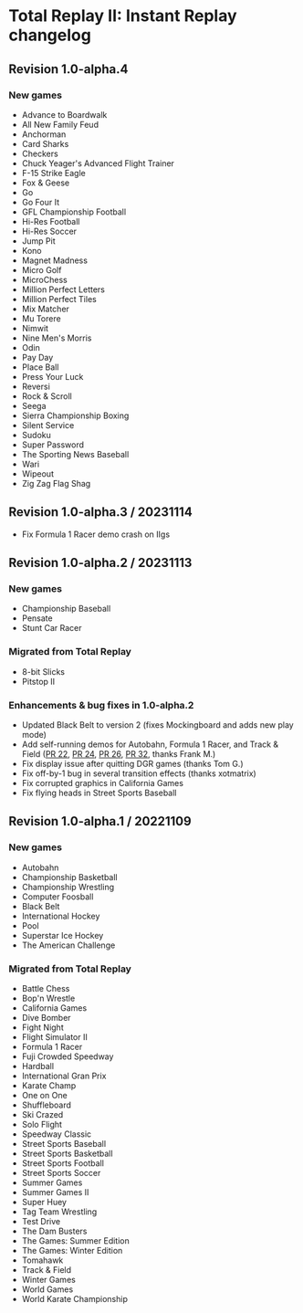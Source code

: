 # Total Replay II: Instant Replay changelog

## Revision 1.0-alpha.4

### New games

- Advance to Boardwalk
- All New Family Feud
- Anchorman
- Card Sharks
- Checkers
- Chuck Yeager's Advanced Flight Trainer
- F-15 Strike Eagle
- Fox & Geese
- Go
- Go Four It
- GFL Championship Football
- Hi-Res Football
- Hi-Res Soccer
- Jump Pit
- Kono
- Magnet Madness
- Micro Golf
- MicroChess
- Million Perfect Letters
- Million Perfect Tiles
- Mix Matcher
- Mu Torere
- Nimwit
- Nine Men's Morris
- Odin
- Pay Day
- Place Ball
- Press Your Luck
- Reversi
- Rock & Scroll
- Seega
- Sierra Championship Boxing
- Silent Service
- Sudoku
- Super Password
- The Sporting News Baseball
- Wari
- Wipeout
- Zig Zag Flag Shag

## Revision 1.0-alpha.3 / 20231114

- Fix Formula 1 Racer demo crash on IIgs

## Revision 1.0-alpha.2 / 20231113

### New games

- Championship Baseball
- Pensate
- Stunt Car Racer

### Migrated from Total Replay

- 8-bit Slicks
- Pitstop II

### Enhancements & bug fixes in 1.0-alpha.2

- Updated Black Belt to version 2 (fixes Mockingboard and adds new play mode)
- Add self-running demos for Autobahn, Formula 1 Racer, and Track & Field ([PR 22](https://github.com/a2-4am/4sports/pull/22), [PR 24](https://github.com/a2-4am/4sports/pull/24), [PR 26](https://github.com/a2-4am/4sports/pull/26), [PR 32](https://github.com/a2-4am/4sports/pull/32), thanks Frank M.)
- Fix display issue after quitting DGR games (thanks Tom G.)
- Fix off-by-1 bug in several transition effects (thanks xotmatrix)
- Fix corrupted graphics in California Games
- Fix flying heads in Street Sports Baseball

## Revision 1.0-alpha.1 / 20221109

### New games

- Autobahn
- Championship Basketball
- Championship Wrestling
- Computer Foosball
- Black Belt
- International Hockey
- Pool
- Superstar Ice Hockey
- The American Challenge

### Migrated from Total Replay

- Battle Chess
- Bop'n Wrestle
- California Games
- Dive Bomber
- Fight Night
- Flight Simulator II
- Formula 1 Racer
- Fuji Crowded Speedway
- Hardball
- International Gran Prix
- Karate Champ
- One on One
- Shuffleboard
- Ski Crazed
- Solo Flight
- Speedway Classic
- Street Sports Baseball
- Street Sports Basketball
- Street Sports Football
- Street Sports Soccer
- Summer Games
- Summer Games II
- Super Huey
- Tag Team Wrestling
- Test Drive
- The Dam Busters
- The Games: Summer Edition
- The Games: Winter Edition
- Tomahawk
- Track & Field
- Winter Games
- World Games
- World Karate Championship
